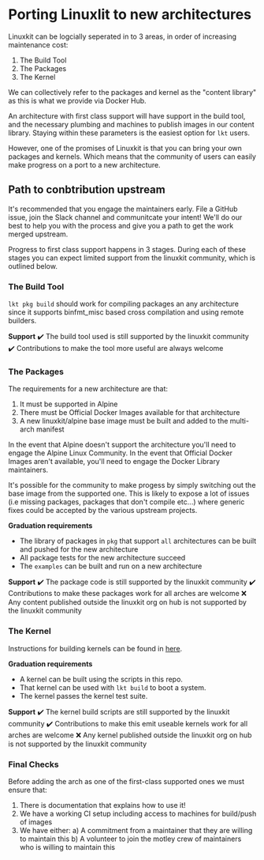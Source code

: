 Porting Linuxlit to new architectures
=====================================

Linuxkit can be logcially seperated in to 3 areas, in order of increasing maintenance cost:

1. The Build Tool
1. The Packages
1. The Kernel

We can collectively refer to the packages and kernel as the "content library" as this is what we provide via Docker Hub.

An architecture with first class support will have support in the build tool, and the necessary plumbing and machines to publish images in our content library. Staying within these parameters is the easiest option for `lkt` users.

However, one of the promises of Linuxkit is that you can bring your own packages and kernels.
Which means that the community of users can easily make progress on a port to a new architecture.

## Path to conbtribution upstream

It's recommended that you engage the maintainers early. File a GitHub issue, join the Slack channel
and communitcate your intent! We'll do our best to help you with the process and give you a path
to get the work merged upstream.

Progress to first class support happens in 3 stages.
During each of these stages you can expect limited support from the linuxkit community, which is outlined below.

### The Build Tool

`lkt pkg build` should work for compiling packages an any architecture since it supports binfmt_misc based cross compilation and using remote builders.

**Support**
:heavy_check_mark: The build tool used is still supported by the linuxkit community
:heavy_check_mark: Contributions to make the tool more useful are always welcome

### The Packages

The requirements for a new architecture are that:
1. It must be supported in Alpine
1. There must be Official Docker Images available for that architecture
1. A new linuxkit/alpine base image must be built and added to the multi-arch manifest

In the event that Alpine doesn't support the architecture you'll need to engage the Alpine Linux Community.
In the event that Official Docker Images aren't available, you'll need to engage the Docker Library maintainers.

It's possible for the community to make progess by simply switching out the base image from the supported one.
This is likely to expose a lot of issues (i.e missing packages, packages that don't compile etc...) where generic
fixes could be accepted by the various upstream projects.

**Graduation requirements**
- The library of packages in `pkg` that support `all` architectures can be built and pushed for the new architecture
- All package tests for the new architecture succeed
- The `examples` can be built and run on a new architecture

**Support**
:heavy_check_mark: The package code is still supported by the linuxkit community
:heavy_check_mark: Contributions to make these packages work for all arches are welcome
:x: Any content published outside the linuxkit org on hub is not supported by the linuxkit community

### The Kernel

Instructions for building kernels can be found in [here](docs/kernels.md).

**Graduation requirements**
- A kernel can be built using the scripts in this repo.
- That kernel can be used with `lkt build` to boot a system.
- The kernel passes the kernel test suite.

**Support**
:heavy_check_mark: The kernel build scripts are still supported by the linuxkit community
:heavy_check_mark: Contributions to make this emit useable kernels work for all arches are welcome
:x: Any kernel published outside the linuxkit org on hub is not supported by the linuxkit community

### Final Checks

Before adding the arch as one of the first-class supported ones we must ensure that:

1. There is documentation that explains how to use it!
1. We have a working CI setup including access to machines for build/push of images
1. We have either:
  a) A commitment from a maintainer that they are willing to maintain this
  b) A volunteer to join the motley crew of maintainers who is willing to maintain this
